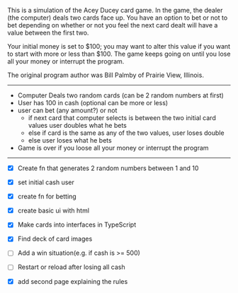 This is a simulation of the Acey Ducey card game. In the game, the dealer (the computer) deals two cards face up. You have an option to bet or not to bet depending on whether or not you feel the next card dealt will have a value between the first two.

Your initial money is set to $100; you may want to alter this value if you want to start with more or less than $100. The game keeps going on until you lose all your money or interrupt the program.

The original program author was Bill Palmby of Prairie View, Illinois.

---

- Computer Deals two random cards (can be 2 random numbers at first)
- User has 100 in cash (optional can be more or less)
- user can bet (any amount?) or not 
  - if next card that computer selects is between the two initial card values user doubles what he bets
  - else if card is the same as any of the two values, user loses double
  - else user loses what he bets
- Game is over if you loose all your money or interrupt the program

---

- [x] Create fn that generates 2 random numbers between 1 and 10
- [x] set initial cash user
- [x] create fn for betting
- [x] create basic ui with html
- [x] Make cards into interfaces in TypeScript
- [x] Find deck of card images
- [ ] Add a win situation(e.g. if cash is >= 500)
- [ ] Restart or reload after losing all cash
- [x] add second page explaining the rules


